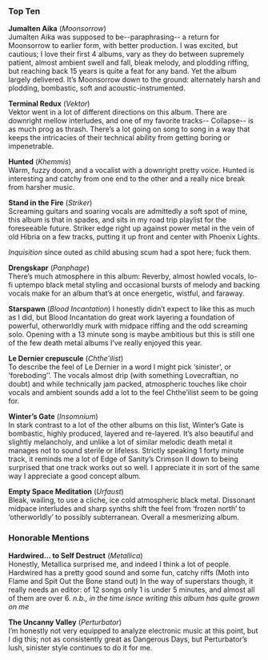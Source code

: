 ### Top Ten

**Jumalten Aika** (*Moonsorrow*)  
Jumalten Aika was supposed to be--paraphrasing-- a return for Moonsorrow to earlier form, with better production. I was excited, but cautious; I love their first 4 albums, vary as they do between supremely patient, almost ambient swell and fall, bleak melody, and plodding riffing, but reaching back 15 years is quite a feat for any band. Yet the album largely delivered. It’s Moonsorrow down to the ground: alternately harsh and plodding, bombastic, soft and acoustic-instrumented.

**Terminal Redux** (*Vektor*)  
Vektor went in a lot of different directions on this album. There are downright mellow interludes, and one of my favorite tracks-- Collapse-- is as much prog as thrash.  There’s a lot going on song to song in a way that keeps the intricacies of their technical ability from getting boring or impenetrable.  

**Hunted** (*Khemmis*)  
Warm, fuzzy doom, and a vocalist with a downright pretty voice. Hunted is interesting and catchy from one end to the other and a really nice break from harsher music.

**Stand in the Fire** (*Striker*)  
Screaming guitars and soaring vocals are admittedly a soft spot of mine, this album is that in spades, and sits in my road trip playlist for the foreseeable future. Striker edge right up against power metal in the vein of old Hibria on a few tracks, putting it up front and center with Phoenix Lights.

*Inquisition* since outed as child abusing scum had a spot here; fuck them.

**Drengskapr** (*Panphage*)  
There’s much atmosphere in this album: Reverby, almost howled vocals, lo-fi uptempo black metal styling and occasional bursts of melody and backing vocals make for an album that’s at once energetic,  wistful, and faraway.

**Starspawn** (*Blood Incantation*)
I honestly didn’t expect to like this as much as I did, but Blood Incantation do great work layering a foundation of powerful, otherworldly murk with midpace riffing and the odd screaming solo. Opening with a 13 minute song is maybe ambitious but this is still one of the few death metal albums I’ve really enjoyed this year.

**Le Dernier crepuscule** (*Chthe’ilist*)  
To describe the feel of Le Dernier in a word I might pick ‘sinister’, or ‘foreboding’’. The vocals almost drip (with something Lovecraftian, no doubt) and while technically jam packed, atmospheric touches like choir vocals and ambient sounds add a lot to the feel Chthe’ilist seem to be going for.

**Winter’s Gate** (*Insomnium*)  
In stark contrast to a lot of the other albums on this list, Winter’s Gate is bombastic, highly produced, layered and re-layered. It’s also beautiful and slightly melancholy, and unlike a lot of similar melodic death metal it manages not to sound sterile or lifeless. Strictly speaking 1 forty minute track, it reminds me a lot of Edge of Sanity’s Crimson II down to being surprised that one track works out so well. I appreciate it in sort of the same way I appreciate a good concept album.

**Empty Space Meditation** (*Urfaust*)  
Bleak, wailing, to use a cliche, ice cold atmospheric black metal. Dissonant midpace interludes and sharp synths shift the feel from ‘frozen north’ to ‘otherworldly’ to possibly subterranean. Overall a mesmerizing album. 

### Honorable Mentions
**Hardwired… to Self Destruct** (*Metallica*)  
Honestly, Metallica surprised me, and indeed I think a lot of people. Hardwired has a pretty good sound and some fun, catchy riffs (Moth into Flame and Spit Out the Bone stand out) In the way of superstars though, it really needs an editor: of 12 songs only 1 is under 5 minutes, and almost all of them are over 6. *n.b., in the time isnce writing this album has quite grown on me*

**The Uncanny Valley** (*Perturbator*)  
I’m honestly not very equipped to analyze electronic music at this point, but I dig this; not as consistently great as Dangerous Days, but Perturbator’s lush, sinister style continues to do it for me.
